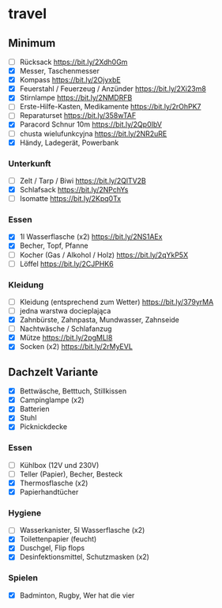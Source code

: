 # travel

## Minimum

- [ ] Rücksack https://bit.ly/2Xdh0Gm
- [x] Messer, Taschenmesser
- [x] Kompass https://bit.ly/2OjyxbE
- [x] Feuerstahl / Feuerzeug / Anzünder https://bit.ly/2Xi23m8
- [x] Stirnlampe https://bit.ly/2NMDRFB
- [ ] Erste-Hilfe-Kasten, Medikamente https://bit.ly/2rOhPK7
- [ ] Reparaturset https://bit.ly/358wTAF
- [x] Paracord Schnur 10m https://bit.ly/2Qp0IbV
- [ ] chusta wielufunkcyjna https://bit.ly/2NR2uRE
- [x] Händy, Ladegerät, Powerbank

### Unterkunft

- [ ] Zelt / Tarp / Biwi https://bit.ly/2QlTV2B
- [x] Schlafsack https://bit.ly/2NPchYs
- [ ] Isomatte https://bit.ly/2Kpq0Tx

### Essen

- [x] 1l Wasserflasche (x2) https://bit.ly/2NS1AEx
- [x] Becher, Topf, Pfanne
- [ ] Kocher (Gas / Alkohol / Holz) https://bit.ly/2qYkP5X
- [ ] Löffel https://bit.ly/2CJPHK6

### Kleidung

- [ ] Kleidung (entsprechend zum Wetter) https://bit.ly/379yrMA
- [ ] jedna warstwa docieplająca
- [x] Zahnbürste, Zahnpasta, Mundwasser, Zahnseide
- [ ] Nachtwäsche / Schlafanzug
- [x] Mütze https://bit.ly/2pgMLl8
- [x] Socken (x2) https://bit.ly/2rMyEVL

## Dachzelt Variante

- [x] Bettwäsche, Betttuch, Stillkissen
- [x] Campinglampe (x2)
- [x] Batterien
- [x] Stuhl
- [x] Picknickdecke

### Essen

- [ ] Kühlbox (12V und 230V)
- [ ] Teller (Papier), Becher, Besteck
- [x] Thermosflasche (x2)
- [x] Papierhandtücher

### Hygiene

- [ ] Wasserkanister, 5l Wasserflasche (x2)
- [x] Toilettenpapier (feucht)
- [x] Duschgel, Flip flops
- [x] Desinfektionsmittel, Schutzmasken (x2)

### Spielen

- [x] Badminton, Rugby, Wer hat die vier
